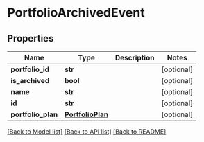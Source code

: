 # PortfolioArchivedEvent

## Properties
Name | Type | Description | Notes
------------ | ------------- | ------------- | -------------
**portfolio_id** | **str** |  | [optional] 
**is_archived** | **bool** |  | [optional] 
**name** | **str** |  | [optional] 
**id** | **str** |  | [optional] 
**portfolio_plan** | [**PortfolioPlan**](PortfolioPlan.md) |  | [optional] 

[[Back to Model list]](../README.md#documentation-for-models) [[Back to API list]](../README.md#documentation-for-api-endpoints) [[Back to README]](../README.md)


